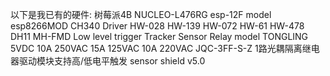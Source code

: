 以下是我已有的硬件:
树莓派4B
NUCLEO-L476RG
esp-12F model esp8266MOD CH340 Driver
HW-028
HW-139
HW-072
HW-61
HW-478
DH11
MH-FMD Low level trigger
Tracker Sensor
Relay model TONGLING 5VDC 10A 250VAC 15A 125VAC 10A 220VAC JQC-3FF-S-Z 1路光耦隔离继电器驱动模块支持高/低电平触发
sensor shield v5.0
